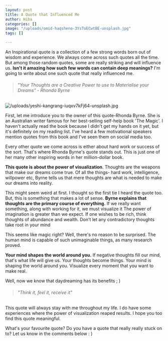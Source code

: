 ```yaml
---
layout: post
title: A Quote that Influenced Me
author: Hiba
categories: []
image: "/uploads/omid-haqsheno-3YsToECwtBE-unsplash.jpg"
tags: []

---
```

An Inspirational quote is a collection of a few strong words born out of wisdom and experience. We always come across such quotes all the time. But among those random quotes, some are really striking and will influence us. **Isn't it amazing how such few words can contain deep meanings?** I'm going to write about one such quote that really influenced me.

> ###### _"Your Thoughts are a Creative Power to use to Materialise your Dreams" - Rhonda Byrne_

![/uploads/yeshi-kangrang-iuqxv7kFj64-unsplash.jpg](https://app.forestry.io/sites/fk1-wacxdaotlw/body-media//uploads/yeshi-kangrang-iuqxv7kFj64-unsplash.jpg)

First, let me introduce you to the owner of this quote-Rhonda Byrne. She is an Australian writer famous for her best-selling self-help book 'The Magic'. I haven't actually read the book because I didn't get my hands on it yet, but it's definitely on my reading list. I've heard a few motivational speakers mention quotes from this book and I've seen them on social media too.

Every other quote we come across is either about hard work or success of the sort. That's where Rhonda Byrne's quote stands out.  This is just one of her many other inspiring words in her million-dollar book.

**This quote is about the power of visualization**. Thoughts are the weapons that make our dreams come true. Of all the things- hard work, intelligence, willpower etc, Byrne tells us that mere thoughts are what is needed to make our dreams into reality.

This might seem weird at first. I thought so the first tie I heard the quote too. But, this is something that makes a lot of sense. **Byrne explains that thoughts are the primary course of everything.** If we really want something, along with working for it, we must visualize it The power of imagination is greater than we expect. If one wishes to be rich, think thoughts of abundance and wealth. Don't let any contradictory thoughts take root in your mind

This seems like magic right? Well, there's no reason to be surprised. The human mind is capable of such unimaginable things, as many research proved.

**Your mind shapes the world around you.** If negative thoughts fill our mind, that's what life will give us. Your thoughts become things. Your mind is shaping the world around you. Visualize every moment that you want to make real.

Well, now we know that daydreaming has its benefits  ; )

> ###### _"Think it, feel it, receive it"_

This quote will always stay with me throughout my life. I do have some experiences where the power of visualization reaped results. I hope you too find this quote meaningful.

What's your favourite quote? Do you have a quote that really really stuck on to? Let us know in the comments below : )